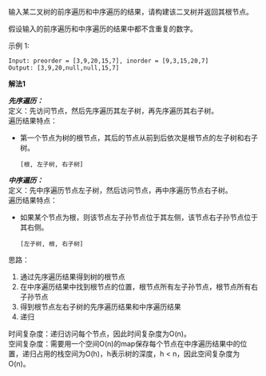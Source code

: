 输入某二叉树的前序遍历和中序遍历的结果，请构建该二叉树并返回其根节点。

假设输入的前序遍历和中序遍历的结果中都不含重复的数字。

示例 1:
```
Input: preorder = [3,9,20,15,7], inorder = [9,3,15,20,7]
Output: [3,9,20,null,null,15,7]
```

**解法1**

***先序遍历：***  
定义：先访问节点，然后先序遍历其左子树，再先序遍历其右子树。  
遍历结果特点：
- 第一个节点为树的根节点，其后的节点从前到后依次是根节点的左子树和右子树。
  ```
  [根, 左子树, 右子树]
  ```

***中序遍历：***    
定义：先中序遍历节点左子树，然后访问节点，再中序遍历节点右子树。  
遍历结果特点：
- 如果某个节点为根，则该节点左子孙节点位于其左侧，该节点右子孙节点位于其右侧。
  ```
  [左子树, 根, 右子树]
  ```

思路：
1. 通过先序遍历结果得到树的根节点
2. 在中序遍历结果中找到根节点的位置，根节点所有左子孙节点，根节点所有右子孙节点
3. 得到根节点左右子树的先序遍历结果和中序遍历结果
4. 递归

时间复杂度：递归访问每个节点，因此时间复杂度为O(n)。  
空间复杂度：需要用一个空间O(n)的map保存每个节点在中序遍历结果中的位置，递归占用的栈空间为O(h)，h表示树的深度，h < n，因此空间复杂度为O(n)。  
